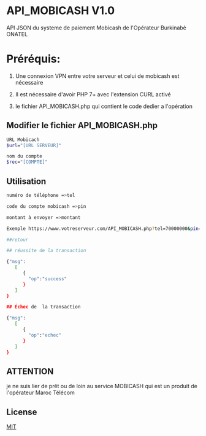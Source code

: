 # API_MOBICASH V1.0
API  JSON du systeme de  paiement Mobicash de l'Opérateur Burkinabè ONATEL

# Préréquis: 

1) Une connexion VPN entre votre serveur et celui de mobicash est nécessaire
2) Il est nécessaire d'avoir PHP 7+ avec  l'extension CURL activé

3) le fichier API_MOBICASH.php qui contient le code dedier a l'opération

## Modifier le fichier API_MOBICASH.php

```bash
URL Mobicach 
$url="[URL SERVEUR]"

nom du compte
$rec="[COMPTE]"
```
## Utilisation

```bash
numéro de téléphone =>tel

code du compte mobicash =>pin

montant à envoyer =>montant

Exemple https://www.votreserveur.com/API_MOBICASH.php?tel=70000000&pin=1010&montant=1000

##retour

## réussite de la transaction

{"msg":
   [
      { 
        "op":"success"
      }
   ]
}

## Échec de  la transaction

{"msg":
   [
      { 
        "op":"echec"
      }
   ]
}

```
## ATTENTION 

je ne suis lier de prêt ou de loin au service MOBICASH qui est un produit de l'opérateur Maroc Télécom 


## License
[MIT](https://choosealicense.com/licenses/mit/)
